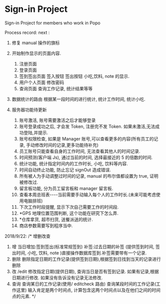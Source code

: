 # Sign-in Project

Sign-in Project for members who work in Popo

Process record:
next :

1. 修复 manual 操作的旗标
2. 开始制作显示的页面内容.

   1. 注册页面
   2. 登录页面
   3. 签到签出页面
      签入按钮
      签出按钮
      小吃,饮料, note 的显示.
   4. 用户个人页面
      修改密码
   5. 查询页面
      查询工作记录, 统计结果等等

3. 数据统计的路由
   根据某一段时间的进行统计, 统计工作时间, 统计小吃.
4. 服务器功能待更新
   1. 账号激活, 账号需要激活之后才能够登录
   2. 账号登录成功之后, 才会发 Token, 注册完不发 Token. 如果未激活,无法成功登陆,并提示.
   3. 账号权限检查, 如果是 Manager 账号,可以查看更多的内容(所有员工的记录, 手动修改时间的记录,更多功能待补充)
   4. 员工账号只能查看自身的工作时间, 无法查看其他人的时间记录.
   5. 时间预测(客户端 Js), 通过当前的时间, 选择最接近的 5 的倍数的时间.
   6. 统计功能, 统计指定时间内的工作时长, 小吃, 饮料等内容.
   7. 时间自动终止功能, 防止忘记 signOut 造成错误.
   8. 所有被人为手动调整过时间的记录, manual 的布尔值都设置为 true, 证明被修改过.
   9. 留言板功能, 分为员工留言板和 manager 留言板.
   10. 查看本周总班表----当前需要手动输入每个人的工作时长.(未来可能考虑使用电脑排班)
   11. 下次工作时段提醒, 显示下次自己需要工作的时间段.
   12. \*GPS 地理位置范围判断, 这个功能在研究下怎么弄.
   13. \*仓库拿货, 超市扫货, 送餐派送的统计.
   14. 商店参数需要写到程序当中.

2018/9/22:
/\*
增删改查

1. 增
   当日增加:签到签出(标准常规签到)
   补签:过去日期的补签 (提供签到时间, 签出时间, 小吃, 饮料, note )直接操作数据库签到.补签需要带有一个记录.
2. 删除
   删除指定日期的工作记录(提供签到日期),根据签到日找到当天的记录进行删除
3. 改 /edit
   修改指定日期(提供日期), 查询当日是否有签到记录.
   如果有记录,根据日期进行修改.
   如果没有告诉没有记录无法修改.
4. 查询
   查询某日的工作记录(使用/ editcheck 路由)
   查询某段时间的工作记录(工作这里)
   输入肯定是两个时间点, 计算包含这两个时间点以及在他们之间的时间点的元素.
   \*/
